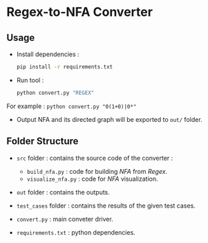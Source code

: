 # Regex-to-NFA Converter

## Usage

-   Install dependencies :
    ```bash
    pip install -r requirements.txt
    ```

-   Run tool :
    ```bash
    python convert.py "REGEX"
    ```
For example : `python convert.py "0(1+0)|0*"`

-   Output NFA and its directed graph will be exported to `out/` folder.

## Folder Structure

-   `src` folder : contains the source code of the converter :
    -   `build_nfa.py` : code for building _NFA_ from _Regex_.
    -   `visualize_nfa.py` : code for _NFA_ visualization.

-   `out` folder : contains the outputs.

-   `test_cases` folder : contains the results of the given test cases.

-   `convert.py` : main conveter driver.

-   `requirements.txt` : python dependencies.
